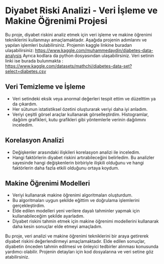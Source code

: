 # Diyabet Riski Analizi - Veri İşleme ve Makine Öğrenimi Projesi

Bu proje, diyabet riskini analiz etmek için veri işleme ve makine öğrenimi tekniklerini kullanmayı amaçlamaktadır. Aşağıda projenin adımlarını ve yapılan işlemleri bulabilirsiniz. Projemin kaggle linkine buradan ulaşabilirsiniz: https://www.kaggle.com/muhammedaydin/diabetes-data-analysis 
Ayrıca kodlara da python dosyasından ulaşabilirsiniz.
Veri setinin linki ise burada bulunmakta : https://www.kaggle.com/datasets/mathchi/diabetes-data-set?select=diabetes.csv

## Veri Temizleme ve İşleme

- Veri setindeki eksik veya anormal değerleri tespit ettim ve düzelttim ya da çıkardım.
- Her sütunun istatistiksel özetini oluşturarak veriyi daha iyi anladım.
- Veriyi çeşitli görsel araçlar kullanarak görselleştirdim. Histogramlar, dağılım grafikleri, kutu grafikleri gibi yöntemlerle verinin dağılımını inceledim.

## Korelasyon Analizi

- Değişkenler arasındaki ilişkileri korelasyon analizi ile inceledim.
- Hangi faktörlerin diyabet riskini artırabileceğini belirledim. Bu analizler sayesinde hangi değişkenlerin birbiriyle ilişkili olduğunu ve hangi faktörlerin daha fazla etkili olduğunu ortaya koydum.

## Makine Öğrenimi Modelleri

- Veriyi kullanarak makine öğrenimi algoritmaları oluşturdum.
- Bu algoritmaları uygun şekilde eğittim ve doğrulama işlemlerini gerçekleştirdim.
- Elde edilen modelleri yeni verilere dayalı tahminler yapmak için kullanabileceğim şekilde ayarladım.
- Diyabet riskini tahmin etmek için makine öğrenimi modellerini kullanarak daha kesin sonuçlar elde etmeyi amaçladım.

Bu proje, veri analizi ve makine öğrenimi tekniklerini bir araya getirerek diyabet riskini değerlendirmeyi amaçlamaktadır. Elde edilen sonuçlar, diyabetin önceden tahmin edilmesi ve önleyici tedbirler alınması konusunda yardımcı olabilir. Projenin detayları için kod dosyalarına ve veri setine göz atabilirsiniz.
